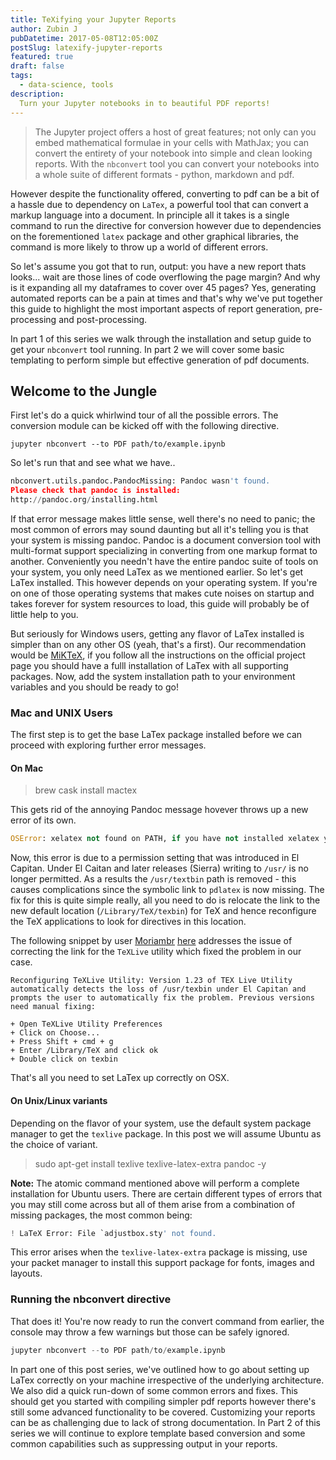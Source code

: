 ```yaml
---
title: TeXifying your Jupyter Reports
author: Zubin J
pubDatetime: 2017-05-08T12:05:00Z
postSlug: latexify-jupyter-reports
featured: true
draft: false
tags:
  - data-science, tools
description:
  Turn your Jupyter notebooks in to beautiful PDF reports!
---
```


> The Jupyter project offers a host of great features; not only can you embed mathematical formulae in your cells with MathJax; you can convert the entirety of your notebook into simple and clean looking reports. With the `nbconvert` tool you can convert your notebooks into a whole suite of different formats - python, markdown and pdf.
<!--more-->

However despite the functionality offered, converting to pdf can be a bit of a hassle due to dependency on `LaTex`, a powerful tool that can convert a markup language into a document. In principle all it takes is a single command to run the directive for conversion however due to dependencies on the forementioned `latex` package and other graphical libraries, the command is more likely to throw up a world of different errors.

So let's assume you got that to run, output: you have a new report thats looks... wait are those lines of code overflowing the page margin? And why is it expanding all my dataframes to cover over 45 pages? Yes, generating automated reports can be a pain at times and that's why we've put together this guide to highlight the most important aspects of report generation, pre-processing and post-processing.

In part 1 of this series we walk through the installation and setup guide to get your `nbconvert` tool running. In part 2 we will cover some basic templating to perform simple but effective generation of pdf documents.

## Welcome to the Jungle
First let's do a quick whirlwind tour of all the possible errors. The conversion module can be kicked off with the following directive.


~~~~
jupyter nbconvert --to PDF path/to/example.ipynb
~~~~

So let's run that and see what we have..


```python
nbconvert.utils.pandoc.PandocMissing: Pandoc wasn't found.
Please check that pandoc is installed:
http://pandoc.org/installing.html
```

If that error message makes little sense, well there's no need to panic; the most common of errors may sound daunting but all it's telling you is that your system is missing pandoc. Pandoc is a document conversion tool with multi-format support specializing in converting from one markup format to another. Conveniently you needn't have the entire pandoc suite of tools on your system, you only need LaTex as we mentioned earlier. So let's get LaTex installed. This however depends on your operating system. If you're on one of those operating systems that makes cute noises on startup and takes forever for system resources to load, this guide will probably be of little help to you.

But seriously for Windows users, getting any flavor of LaTex installed is simpler than on any other OS (yeah, that's a first). Our recommendation would be [MiKTeX](https://miktex.org/download), if you follow all the instructions on the official project page you should have a fulll installation of LaTex with all supporting packages. Now, add the system installation path to your environment variables and you should be ready to go!

### Mac and UNIX Users

The first step is to get the base LaTex package installed before we can proceed with exploring further error messages.
#### On Mac
> brew cask install mactex

This gets rid of the annoying Pandoc message hovever throws up a new error of its own.
```python
OSError: xelatex not found on PATH, if you have not installed xelatex you may need to do so. Find further instructions at https://nbconvert.readthedocs.io/en/latest/install.html#installing-tex.
```
Now, this error is due to a permission setting that was introduced in El Capitan. Under El Caitan and later releases (Sierra) writing to `/usr/` is no longer permitted. As a results the `/usr/textbin` path is removed - this causes complications since the symbolic link to `pdlatex` is now missing. The fix for this is quite simple really, all you need to do is relocate the link to the new default location (`/Library/TeX/texbin`) for TeX and hence reconfigure the TeX applications to look for directives in this location.

The following snippet by user [Moriambr](https://tex.stackexchange.com/users/89949/moriambar) [here](https://tex.stackexchange.com/questions/274179/mactex-error-xelatex-command-not-found) addresses the issue of correcting the link for the `TeXLive` utility which fixed the problem in our case.
~~~~
Reconfiguring TeXLive Utility: Version 1.23 of TEX Live Utility automatically detects the loss of /usr/texbin under El Capitan and prompts the user to automatically fix the problem. Previous versions need manual fixing:

+ Open TeXLive Utility Preferences
+ Click on Choose...
+ Press Shift + cmd + g
+ Enter /Library/TeX and click ok
+ Double click on texbin
~~~~

That's all you need to set LaTex up correctly on OSX.

#### On Unix/Linux variants
Depending on the flavor of your system, use the default system package manager to get the `texlive` package. In this post we will assume Ubuntu as the choice of variant.
> sudo apt-get install texlive texlive-latex-extra pandoc -y

**Note:** The atomic command mentioned above will perform a complete installation for Ubuntu users. There are certain different types of errors that you may still come across but all of them arise from a combination of missing packages, the most common being:

```python
! LaTeX Error: File `adjustbox.sty' not found.
```
This error arises when the `texlive-latex-extra` package is missing, use your packet manager to install this support package for fonts, images and layouts.

### Running the nbconvert directive
That does it! You're now ready to run the convert command from earlier, the console may throw a few warnings but those can be safely ignored.
```python
jupyter nbconvert --to PDF path/to/example.ipynb
```

In part one of this post series, we've outlined how to go about setting up LaTex correctly on your machine irrespective of the underlying architecture. We also did a quick run-down of some common errors and fixes. This should get you started with compiling simpler pdf reports however there's still some advanced functionality to be covered. Customizing your reports can be as challenging due to lack of strong documentation. In Part 2 of this series we will continue to explore template based conversion and some common capabilities such as suppressing output in your reports.
